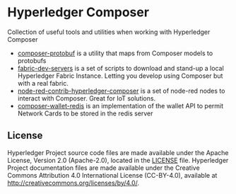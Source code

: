# Hyperledger Composer
Collection of useful tools and utilities when working with Hyperledger Composer

- [composer-protobuf](./packages/composer-protobuf/README.md) is a utility that maps from Composer models to protobufs
- [fabric-dev-servers](./packages/fabric-dev-servers/README.md) is a set of scripts to download and stand-up a local Hyperledger Fabric Instance. Letting you develop using Composer but with a real fabric.
- [node-red-contrib-hyperledger-composer](./packages/node-red-contrib-composer/README.md) is a set of node-red nodes to interact with Composer. Great for IoT solutions.
- [composer-wallet-redis](./packages/composer-wallet-redis/README.md) is an implementation of the wallet API to permit Network Cards to be stored in the redis server

## License <a name="license"></a>
Hyperledger Project source code files are made available under the Apache License, Version 2.0 (Apache-2.0), located in the [LICENSE](LICENSE.txt) file. Hyperledger Project documentation files are made available under the Creative Commons Attribution 4.0 International License (CC-BY-4.0), available at http://creativecommons.org/licenses/by/4.0/.